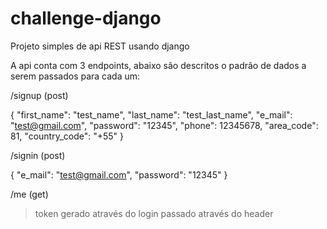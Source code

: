 # challenge-django
Projeto simples de api REST usando django 

A api conta com 3 endpoints, abaixo são descritos o padrão de dados a serem passados para cada um:

/signup (post)

{
        "first_name": "test_name",
        "last_name": "test_last_name",
        "e_mail": "test@gmail.com",
        "password": "12345",
				"phone": 12345678,
				"area_code": 81,
				"country_code": "+55"
}

/signin (post)

{
        "e_mail": "test@gmail.com",
        "password": "12345"
}

/me (get)
> token gerado através do login passado através do header
